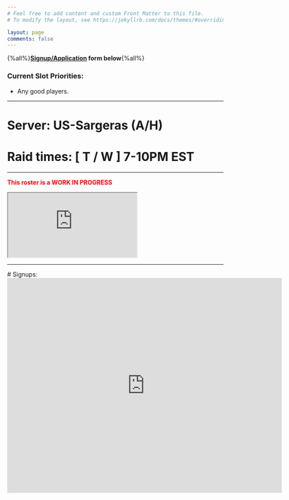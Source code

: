 ```yaml
---
# Feel free to add content and custom Front Matter to this file.
# To modify the layout, see https://jekyllrb.com/docs/themes/#overriding-theme-defaults

layout: page
comments: false
---
```


{%all%}**[Signup/Application](#signups) form below**{%all%}

### Current Slot Priorities:
- Any good players.

<hr>

# **Server:** US-Sargeras (A/H)
# **Raid times:** [ T / W ] 7-10PM EST

<hr>

**<span style="color:red">This roster is a WORK IN PROGRESS</span>**

<iframe src="https://docs.google.com/spreadsheets/d/e/2PACX-1vSX056malWaVaBK65YzwcQslJ6yCiMtiybr8G6FynLzUTJzuj4JWDdZFMha9LqtCpYmonIs6vfNJJeS/pubhtml?widget=true&amp;headers=false"

    frameBorder="0"
    scrolling="auto"
    height="720px"
    width="800px"

></iframe>

<hr>
# Signups:
<iframe src="https://docs.google.com/forms/d/e/1FAIpQLScv8lgm0hTdEON1JmO5IDi8ULqGQRNfVYoNdNX9rwKXl-2AYQ/viewform?embedded=true" width="640" height="500" frameborder="0" marginheight="0" marginwidth="0">Loading…</iframe>
